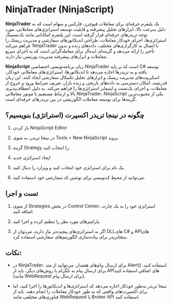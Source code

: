 # NinjaTrader (NinjaScript)

**NinjaTrader** یک پلتفرم حرفه‌ای برای معاملات فیوچرز، فارکس و سهام است که به دلیل سرعت بالا، ابزارهای تحلیل پیشرفته و قابلیت توسعه استراتژی‌های معاملاتی، مورد توجه تریدرهای حرفه‌ای قرار گرفته است. این پلتفرم امکاناتی مانند بک‌تستینگ استراتژی‌ها، اجرای خودکار معاملات، طراحی اندیکاتورهای سفارشی و مدیریت ریسک را فراهم می‌کند. NinjaTrader با اتصال به کارگزاری‌های مختلف، داده‌های زنده و بدون تأخیر را ارائه می‌دهد و گزینه‌ای ایده‌آل برای معامله‌گرانی است که به اجرای سریع معاملات و ابزارهای پیشرفته مدیریت پوزیشن نیاز دارند.

**NinjaScript** زبان برنامه‌نویسی اختصاصی NinjaTrader است که بر پایه C# توسعه یافته و به تریدرها اجازه می‌دهد تا اندیکاتورها، استراتژی‌های معاملاتی خودکار، اسکریپت‌های مدیریت ریسک و ابزارهای تحلیل تکنیکال سفارشی ایجاد کنند. این زبان قدرتمند، امکان دسترسی به داده‌های تاریخی و زنده بازار، تعریف شرایط ورود و خروج از معاملات، و اجرای بک‌تست و اپتیمایز استراتژی‌ها را فراهم می‌کند. به دلیل انعطاف‌پذیری بالا و ارتباط مستقیم با موتور معاملاتی NinjaTrader، NinjaScript یکی از محبوب‌ترین گزینه‌ها برای توسعه معاملات الگوریتمی در بین تریدرهای حرفه‌ای است.

## چگونه در نینجا تریدر اکسپرت (استراتژی) بنویسیم؟

1. باز کردن NinjaScript Editor

2. در نینجا تریدر، به منوی Tools > New NinjaScript بروید.

3. گزینه Strategy را انتخاب کنید.

4. ایجاد استراتژی جدید

5. یک نام برای استراتژی خود انتخاب کنید و ویزارد را دنبال کنید.

6. می‌توانید از محیط کدنویسی برای نوشتن کد سفارشی خود استفاده کنید.  

## تست و اجرا

1. از منوی Strategies در بخش Control Center، استراتژی خود را به یک چارت اضافه کنید.

2. پارامترهای مورد نظر را تنظیم کرده و اجرا کنید.

3. اگر به استراتژی‌های پیچیده‌تر نیاز دارید، می‌توان از DLLهای C# و APIهای نینجاتریدر برای پیاده‌سازی الگوریتم‌های سفارشی استفاده کرد.

## نکات:

- در NinjaTrader، برای ارسال پیام‌های هشدار، می‌توانید از متد Alert() استفاده کنید. برای ارسال پیام به تلگرام یا روش‌های دیگر، باید از APIهای اضافی استفاده کنید (مانند WebRequest برای ارسال پیام).

- نینجا تریدر به‌طور خودکار اجازه می‌دهد که استراتژی‌ها و اندیکاتورها را اجرا کنید، اما برای اکسپرت‌های واقعی که به طور خودکار معاملات را انجام دهند، باید از فناوری‌های مختلفی مانند WebRequest یا Broker API استفاده کنید.
